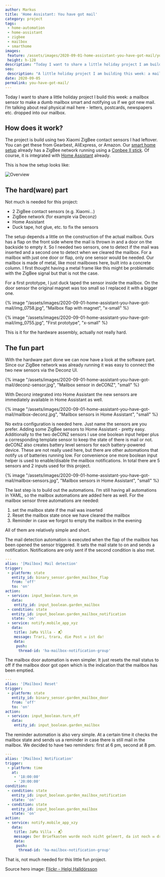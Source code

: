 ```yaml
---
author: Markus
title: 'Home Assistant: You have got mail'
category: project
tags:
 - home-automation
 - home-assistant
 - zigbee
 - mailbox
 - smarthome
images:
 feature: /assets/images/2020-09-01-home-assistant-you-have-got-mail/you-ve_got_mail_-2685196800-.jpg
 height: h-128
description: "Today I want to share a little holiday project I am building this week: a mailbox sensor to make a dumb mailbox smart and notify us when we get new mail. I'm talking about real physical mail - letters, postcards, newspapers, etc. that get dropped into our mailbox."
seo:
 description: "A little holiday project I am building this week: a mailbox sensor to make a dumb mailbox smart and notify us when we get new mail."
date: 2020-09-05
permalink: you-have-got-mail/
---
```


Today I want to share a little holiday project I build this week: a mailbox sensor to make a dumb mailbox smart and notifying us if we got new mail. I’m talking about real physical mail here - letters, postcards, newspapers etc. dropped into our mailbox.

## How does it work?

The project is build using two Xiaomi ZigBee contact sensors I had leftover. You can get these from Gearbest, AliExpress, or Amazon. Our [smart home setup](/jama-villa/) already has a ZigBee network running using a [Conbee II stick](https://phoscon.de/en/conbee2). Of course, it is integrated with [Home Assistant](https://www.home-assistant.io) already.

This is how the setup looks like:

![Overview](/assets/images/2020-09-01-home-assistant-you-have-got-mail/mailbox-sensor-diagram.png)

## The hard(ware) part

Not much is needed for this project:

- 2 ZigBee contact sensors (e.g. Xiaomi...)
- ZigBee network (for example via Deconz)
- Home Assistant
- Duck tape, hot glue, etc. to fix the sensors

The setup depends a little on the construction of the actual mailbox. Ours has a flap on the front side where the mail is thrown in and a door on the backside to empty it. So I needed two sensors, one to detect if the mail was inserted and a second one to detect when we cleared the mailbox. For a mailbox with just one door or flap, only one sensor would be needed. Our mailbox is made of metal, like most mailboxes here, built into a concrete column. I first thought having a metal frame like this might be problematic with the ZigBee signal but that is not the case.

For a first prototype, I just duck taped the sensor inside the mailbox. On the door sensor the original magnet was too small so I replaced it with a bigger one.

{% image "/assets/images/2020-09-01-home-assistant-you-have-got-mail/img_0758.jpg", "Mailbox flap with magnet", "x-small" %}

{% image "/assets/images/2020-09-01-home-assistant-you-have-got-mail/img_0755.jpg", "First prototype", "x-small" %}

This is it for the hardware assembly, actually not really hard.

## The fun part

With the hardware part done we can now have a look at the software part. Since our ZigBee network was already running it was easy to connect the two new sensors via the Deconz UI.

{% image "/assets/images/2020-09-01-home-assistant-you-have-got-mail/deconz-sensor.jpg", "Mailbox sensor in deCONZ", "small" %}

With Deconz integrated into Home Assistant the new sensors are immediately available in Home Assistant as well.

{% image "/assets/images/2020-09-01-home-assistant-you-have-got-mail/mailbox-deconz.jpg", "Mailbox sensors in Home Assistant", "small" %}

No extra configuration is needed here. Just name the sensors are you prefer. Adding some ZigBee sensors to Home Assistant - pretty easy. Additionally to the two deCONZ sensors I use one boolean input helper plus a corresponding template sensor to keep the state of there is mail or not. deCONZ also creates battery level sensors for each battery-powered device. These are not really used here, but there are other automations that notify us of batteries running low. For convenience one more boolean input helper is used to enable/disable the mailbox notifications. In total there are 5 sensors and 2 inputs used for this project.

{% image "/assets/images/2020-09-01-home-assistant-you-have-got-mail/mailbox-sensors.jpg", "Mailbox sensors in Home Assistant", "small" %}

The last step is to build out the automations. I’m still having all automations in YAML, so the mailbox automations are added here as well. For the mailbox sensor three automations are needed:

1. set the mailbox state if the mail was inserted
2. Reset the mailbox state once we have cleared the mailbox
3. Reminder in case we forgot to empty the mailbox in the evening

All of them are relatively simple and short.

The mail detection automation is executed when the flap of the mailbox has been opened the sensor triggered. It sets the mail state to on and sends a notification. Notifications are only sent if the second condition is also met.

```yaml
---
alias: '[Mailbox] Mail detection'
trigger:
 - platform: state
   entity_id: binary_sensor.garden_mailbox_flap
   from: 'off'
   to: 'on'
action:
 - service: input_boolean.turn_on
   data:
    entity_id: input_boolean.garden_mailbox
 - condition: state
   entity_id: input_boolean.garden_mailbox_notification
   state: 'on'
 - service: notify.mobile_app_xyz
   data:
    title: JaMa Villa - 📬
    message: Trari, trara, die Post ✉️ ist da!
    data:
     push:
      thread-id: 'ha-mailbox-notification-group'
```

The mailbox door automation is even simpler. It just resets the mail status to off if the mailbox door got open which is the indication that the mailbox has been emptied.

```yaml
---
alias: '[Mailbox] Reset'
trigger:
 - platform: state
   entity_id: binary_sensor.garden_mailbox_door
   from: 'off'
   to: 'on'
action:
 - service: input_boolean.turn_off
   data:
    entity_id: input_boolean.garden_mailbox
```

The reminder automation is also very simple. At a certain time it checks the mailbox state and sends us a reminder in case there is still mail in the mailbox. We decided to have two reminders: first at 6 pm, second at 8 pm.

```yaml
---
alias: '[Mailbox] Notification'
trigger:
 - platform: time
   at:
    - '18:00:00'
    - '20:00:00'
condition:
 - condition: state
   entity_id: input_boolean.garden_mailbox_notification
   state: 'on'
 - condition: state
   entity_id: input_boolean.garden_mailbox
   state: 'on'
action:
 - service: notify.mobile_app_xzy
   data:
    title: JaMa Villa - 📬
    message: Der Briefkasten wurde noch nicht geleert, da ist noch ✉️ drin.
    data:
     push:
      thread-id: 'ha-mailbox-notification-group'
```

<github-badge repo="mhaack/home-assistant-config"></github-badge>

That is, not much needed for this little fun project.

Source hero image: [Flickr - Helgi Halldórsson](https://www.flickr.com/photos/8058853@N06/2685196800)
